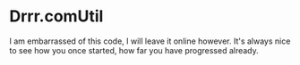 # Drrr.comUtil

I am embarrassed of this code, I will leave it online however. 
It's always nice to see how you once started, how far you have progressed already.
